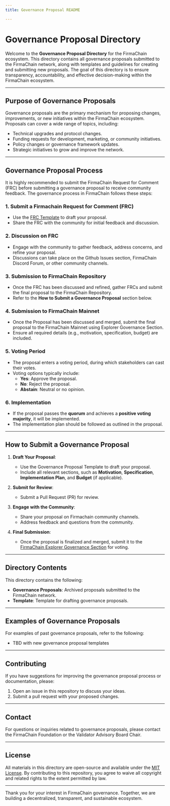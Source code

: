```yaml
---
title: Governance Proposal README

---
```


# Governance Proposal Directory

Welcome to the **Governance Proposal Directory** for the FirmaChain ecosystem. This directory contains all governance proposals submitted to the FirmaChain network, along with templates and guidelines for creating and submitting new proposals. The goal of this directory is to ensure transparency, accountability, and effective decision-making within the FirmaChain ecosystem.

---

## **Purpose of Governance Proposals**
Governance proposals are the primary mechanism for proposing changes, improvements, or new initiatives within the FirmaChain ecosystem. Proposals can cover a wide range of topics, including:
- Technical upgrades and protocol changes.
- Funding requests for development, marketing, or community initiatives.
- Policy changes or governance framework updates.
- Strategic initiatives to grow and improve the network.

---

## **Governance Proposal Process**
It is highly recommended to submit the FirmaChain Request for Comment (FRC) before submitting a governance proposal to receive community feedback. The governance process in FirmaChain follows these steps:

### **1. Submit a Firmachain Request for Comment (FRC)**
- Use the [FRC Template](../FRC/FRC-template.md) to draft your proposal.
- Share the FRC with the community for initial feedback and discussion.

### **2. Discussion on FRC**
- Engage with the community to gather feedback, address concerns, and refine your proposal.
- Discussions can take place on the Github Issues section, FirmaChain Discord Forum, or other community channels.

### **3. Submission to FirmaChain Repository**
- Once the FRC has been discussed and refined, gather FRCs and submit the final proposal to the FirmaChain Repository.
- Refer to the **How to Submit a Governance Proposal** section below.

### **4. Submission to FirmaChain Mainnet**
- Once the Proposal has been discussed and merged, submit the final proposal to the FirmaChain Mainnet using Explorer Governance Section.
- Ensure all required details (e.g., motivation, specification, budget) are included.

### **5. Voting Period**
- The proposal enters a voting period, during which stakeholders can cast their votes.
- Voting options typically include:
  - **Yes**: Approve the proposal.
  - **No**: Reject the proposal.
  - **Abstain**: Neutral or no opinion.

### **6. Implementation**
- If the proposal passes the **quorum** and achieves a **positive voting majority**, it will be implemented.
- The implementation plan should be followed as outlined in the proposal.

---

## **How to Submit a Governance Proposal**
1. **Draft Your Proposal**:
   - Use the Governance Proposal Template to draft your proposal.
   - Include all relevant sections, such as **Motivation**, **Specification**, **Implementation Plan**, and **Budget** (if applicable).

2. **Submit for Review**:
   - Submit a Pull Request (PR) for review.

3. **Engage with the Community**:
   - Share your proposal on Firmachain community channels.
   - Address feedback and questions from the community.

4. **Final Submission**:
   - Once the proposal is finalized and merged, submit it to the [FirmaChain Explorer Governance Section](https://explorer.firmachain.dev/governance) for voting.

---

## **Directory Contents**
This directory contains the following:
- **Governance Proposals**: Archived proposals submitted to the FirmaChain network.
- **Template**: Template for drafting governance proposals.

---

## **Examples of Governance Proposals**
For examples of past governance proposals, refer to the following:
- TBD with new governance proposal templates

---

## **Contributing**
If you have suggestions for improving the governance proposal process or documentation, please:
1. Open an issue in this repository to discuss your ideas.
2. Submit a pull request with your proposed changes.

---

## **Contact**
For questions or inquiries related to governance proposals, please contact the FirmaChain Foundation or the Validator Advisory Board Chair.

---

## **License**
All materials in this directory are open-source and available under the [MIT License](../LICENSE). By contributing to this repository, you agree to waive all copyright and related rights to the extent permitted by law.

---

Thank you for your interest in FirmaChain governance. Together, we are building a decentralized, transparent, and sustainable ecosystem.